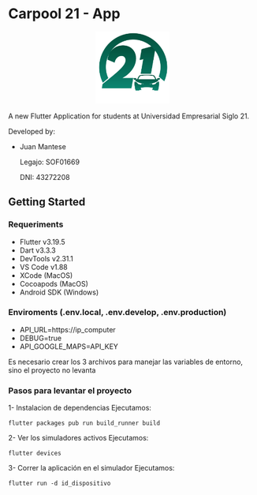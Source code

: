 # Carpool 21 - App

<p align="center">
  <img alt="carpool_logo" src="./lib/assets/img/logo-carpool21.png" width="150" />
</p>

A new Flutter Application for students at Universidad Empresarial Siglo 21.

Developed by:
  - Juan Mantese
    
    Legajo: SOF01669
    
    DNI: 43272208

## Getting Started

### Requeriments
- Flutter v3.19.5
- Dart v3.3.3
- DevTools v2.31.1
- VS Code v1.88
- XCode (MacOS)
- Cocoapods (MacOS)
- Android SDK (Windows)

### Enviroments (.env.local, .env.develop, .env.production)
- API_URL=https://ip_computer
- DEBUG=true
- API_GOOGLE_MAPS=API_KEY

Es necesario crear los 3 archivos para manejar las variables de entorno, sino el proyecto no levanta

### Pasos para levantar el proyecto
1- Instalacion de dependencias
  Ejecutamos: 
  ```
  flutter packages pub run build_runner build
  ```

2- Ver los simuladores activos
  Ejecutamos: 
  ```
  flutter devices
  ```

3- Correr la aplicación en el simulador
  Ejecutamos: 
  ``` 
  flutter run -d id_dispositivo
  ```